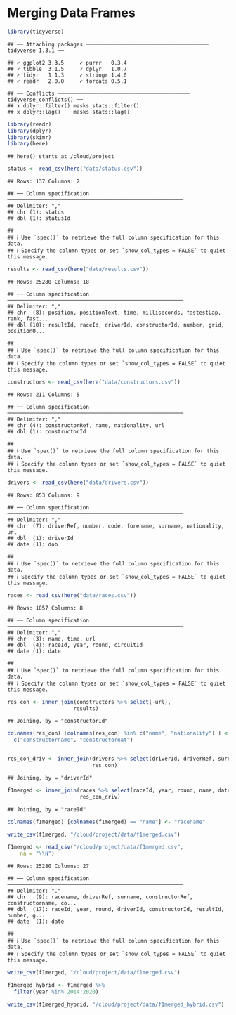 Merging Data Frames
================

``` r
library(tidyverse)
```

    ## ── Attaching packages ─────────────────────────────────────── tidyverse 1.3.1 ──

    ## ✓ ggplot2 3.3.5     ✓ purrr   0.3.4
    ## ✓ tibble  3.1.5     ✓ dplyr   1.0.7
    ## ✓ tidyr   1.1.3     ✓ stringr 1.4.0
    ## ✓ readr   2.0.0     ✓ forcats 0.5.1

    ## ── Conflicts ────────────────────────────────────────── tidyverse_conflicts() ──
    ## x dplyr::filter() masks stats::filter()
    ## x dplyr::lag()    masks stats::lag()

``` r
library(readr)
library(dplyr)
library(skimr)
library(here)
```

    ## here() starts at /cloud/project

``` r
status <- read_csv(here("data/status.csv"))
```

    ## Rows: 137 Columns: 2

    ## ── Column specification ────────────────────────────────────────────────────────
    ## Delimiter: ","
    ## chr (1): status
    ## dbl (1): statusId

    ## 
    ## ℹ Use `spec()` to retrieve the full column specification for this data.
    ## ℹ Specify the column types or set `show_col_types = FALSE` to quiet this message.

``` r
results <- read_csv(here("data/results.csv"))
```

    ## Rows: 25280 Columns: 18

    ## ── Column specification ────────────────────────────────────────────────────────
    ## Delimiter: ","
    ## chr  (8): position, positionText, time, milliseconds, fastestLap, rank, fast...
    ## dbl (10): resultId, raceId, driverId, constructorId, number, grid, positionO...

    ## 
    ## ℹ Use `spec()` to retrieve the full column specification for this data.
    ## ℹ Specify the column types or set `show_col_types = FALSE` to quiet this message.

``` r
constructors <- read_csv(here("data/constructors.csv"))
```

    ## Rows: 211 Columns: 5

    ## ── Column specification ────────────────────────────────────────────────────────
    ## Delimiter: ","
    ## chr (4): constructorRef, name, nationality, url
    ## dbl (1): constructorId

    ## 
    ## ℹ Use `spec()` to retrieve the full column specification for this data.
    ## ℹ Specify the column types or set `show_col_types = FALSE` to quiet this message.

``` r
drivers <- read_csv(here("data/drivers.csv"))
```

    ## Rows: 853 Columns: 9

    ## ── Column specification ────────────────────────────────────────────────────────
    ## Delimiter: ","
    ## chr  (7): driverRef, number, code, forename, surname, nationality, url
    ## dbl  (1): driverId
    ## date (1): dob

    ## 
    ## ℹ Use `spec()` to retrieve the full column specification for this data.
    ## ℹ Specify the column types or set `show_col_types = FALSE` to quiet this message.

``` r
races <- read_csv(here("data/races.csv"))
```

    ## Rows: 1057 Columns: 8

    ## ── Column specification ────────────────────────────────────────────────────────
    ## Delimiter: ","
    ## chr  (3): name, time, url
    ## dbl  (4): raceId, year, round, circuitId
    ## date (1): date

    ## 
    ## ℹ Use `spec()` to retrieve the full column specification for this data.
    ## ℹ Specify the column types or set `show_col_types = FALSE` to quiet this message.

``` r
res_con <- inner_join(constructors %>% select(-url), 
                     results)
```

    ## Joining, by = "constructorId"

``` r
colnames(res_con) [colnames(res_con) %in% c("name", "nationality") ] <- 
  c("constructorname", "constructornat")


res_con_driv <- inner_join(drivers %>% select(driverId, driverRef, surname),
                           res_con)
```

    ## Joining, by = "driverId"

``` r
f1merged <- inner_join(races %>% select(raceId, year, round, name, date),
                       res_con_driv)
```

    ## Joining, by = "raceId"

``` r
colnames(f1merged) [colnames(f1merged) == "name"] <- "racename"

write_csv(f1merged, "/cloud/project/data/f1merged.csv")
```

``` r
f1merged <- read_csv("/cloud/project/data/f1merged.csv", 
    na = "\\N")
```

    ## Rows: 25280 Columns: 27

    ## ── Column specification ────────────────────────────────────────────────────────
    ## Delimiter: ","
    ## chr   (9): racename, driverRef, surname, constructorRef, constructorname, co...
    ## dbl  (17): raceId, year, round, driverId, constructorId, resultId, number, g...
    ## date  (1): date

    ## 
    ## ℹ Use `spec()` to retrieve the full column specification for this data.
    ## ℹ Specify the column types or set `show_col_types = FALSE` to quiet this message.

``` r
write_csv(f1merged, "/cloud/project/data/f1merged.csv")

f1merged_hybrid <- f1merged %>%
  filter(year %in% 2014:2020)

write_csv(f1merged_hybrid, "/cloud/project/data/f1merged_hybrid.csv")
```
